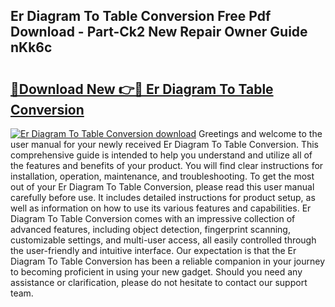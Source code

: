 ## Er Diagram To Table Conversion Free Pdf Download - Part-Ck2 New Repair Owner Guide nKk6c

# <h2><a href="http://dfk2lg.blite.top/?on=Er+Diagram+To+Table+Conversion">🔗Download New 👉🔴 Er Diagram To Table Conversion</a></h2>

[![Er Diagram To Table Conversion download](https://i.imgur.com/lujVjoI.png)](http://dfk2lg.blite.top/?on=Er+Diagram+To+Table+Conversion)
Greetings and welcome to the user manual for your newly received Er Diagram To Table Conversion. This comprehensive guide is intended to help you understand and utilize all of the features and benefits of your product. You will find clear instructions for installation, operation, maintenance, and troubleshooting. To get the most out of your Er Diagram To Table Conversion, please read this user manual carefully before use. It includes detailed instructions for product setup, as well as information on how to use its various features and capabilities. Er Diagram To Table Conversion comes with an impressive collection of advanced features, including object detection, fingerprint scanning, customizable settings, and multi-user access, all easily controlled through the user-friendly and intuitive interface. Our expectation is that the Er Diagram To Table Conversion has been a reliable companion in your journey to becoming proficient in using your new gadget. Should you need any assistance or clarification, please do not hesitate to contact our support team.
